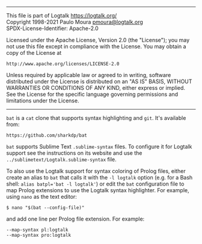 ________________________________________________________________________

This file is part of Logtalk <https://logtalk.org/>  
Copyright 1998-2021 Paulo Moura <pmoura@logtalk.org>  
SPDX-License-Identifier: Apache-2.0

Licensed under the Apache License, Version 2.0 (the "License");
you may not use this file except in compliance with the License.
You may obtain a copy of the License at

    http://www.apache.org/licenses/LICENSE-2.0

Unless required by applicable law or agreed to in writing, software
distributed under the License is distributed on an "AS IS" BASIS,
WITHOUT WARRANTIES OR CONDITIONS OF ANY KIND, either express or implied.
See the License for the specific language governing permissions and
limitations under the License.
________________________________________________________________________


`bat` is a `cat` clone that supports syntax highlighting and `git`.
It's available from:

	https://github.com/sharkdp/bat

`bat` supports Sublime Text `.sublime-syntax` files. To configure it
for Logtalk support see the instructions on its website and use the
`../sublimetext/Logtalk.sublime-syntax` file.

To also use the Logtalk support for syntax coloring of Prolog files,
either create an alias to `bat` that calls it with the `-l logtalk`
option (e.g. for a Bash shell: `alias batpl='bat -l logtalk'`) or
edit the `bat` configuration file to map Prolog extensions to use
the Logtalk syntax highlighter. For example, using `nano` as the
text editor:

	$ nano "$(bat --config-file)"

and add one line per Prolog file extension. For example:

	--map-syntax pl:logtalk
	--map-syntax pro:logtalk
